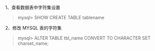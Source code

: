 1、查看数据表中字符集设置

> mysql> SHOW CREATE TABLE tablename

2、修改 MYSQL 表的字符集


>mysql> ALTER TABLE tbl_name CONVERT TO CHARACTER SET charset_name;